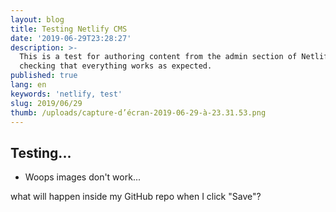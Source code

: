 ```yaml
---
layout: blog
title: Testing Netlify CMS
date: '2019-06-29T23:28:27'
description: >-
  This is a test for authoring content from the admin section of Netlify CMS,
  checking that everything works as expected.
published: true
lang: en
keywords: 'netlify, test'
slug: 2019/06/29
thumb: /uploads/capture-d’écran-2019-06-29-à-23.31.53.png
---
```

## Testing...

- Woops images don't work...

what will happen inside my GitHub repo when I click "Save"?

